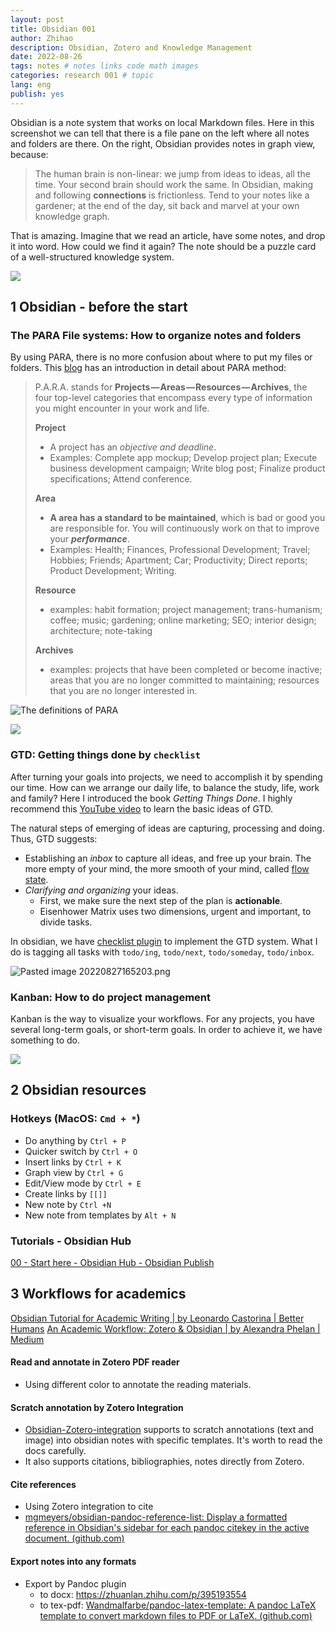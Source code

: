 ```yaml
---
layout: post
title: Obsidian 001
author: Zhihao
description: Obsidian, Zotero and Knowledge Management
date: 2022-08-26
tags: notes # notes links code math images
categories: research 001 # topic
lang: eng
publish: yes
---
```




Obsidian is a note system that works on local Markdown files. Here in this screenshot we can tell that there is a file pane on the left where all notes and folders are there. On the right, Obsidian provides notes in graph view, because:

  > The human brain is non-linear: we jump from ideas to ideas, all the time. Your second brain should work the same. In Obsidian, making and following **connections** is frictionless. Tend to your notes like a gardener; at the end of the day, sit back and marvel at your own knowledge graph.

 That is amazing. Imagine that we read an article, have some notes, and drop it into word. How could we find it again? The note should be a puzzle card of a well-structured knowledge system.

  ![](https://obsidian.md/images/screenshot.png)

 ## 1 Obsidian - before the start

 ### The PARA File systems: How to organize notes and folders

By using PARA, there is no more confusion about where to put my files or folders. This [blog](https://fortelabs.co/blog/para/) has an introduction in detail about PARA method:

  > P.A.R.A. stands for **Projects — Areas — Resources — Archives**, the four top-level categories that encompass every type of information you might encounter in your work and life.
  >
  > **Project** 
  >
  > - A project has an *objective and deadline*.
  > - Examples: Complete app mockup; Develop project plan; Execute business development campaign; Write blog post; Finalize product specifications; Attend conference.
  >
  > **Area**
  >
  > -  **A area has a standard to be maintained**, which is bad or good you are responsible for. You will continuously work on that to improve your ***performance***.
  > - Examples: Health; Finances, Professional Development; Travel; Hobbies; Friends; Apartment; Car; Productivity; Direct reports; Product Development; Writing.
  >
  > **Resource** 
  > - examples: habit formation; project management; trans-humanism; coffee; music; gardening; online marketing; SEO; interior design; architecture; note-taking
  >
  > **Archives** 
  >
  > - examples: projects that have been completed or become inactive; areas that you are no longer committed to maintaining; resources that you are no longer interested in.
  >

![The definitions of PARA](https://i0.wp.com/cdn-images-1.medium.com/max/800/1*i6I0M5kaZUOwIfq5q5W4mQ.jpeg?w=900&ssl=1)

![](https://i0.wp.com/cdn-images-1.medium.com/max/800/1*qng-pJJUdoENmYs_3HiISg.jpeg?w=900&ssl=1)

 ### GTD: Getting things done by `checklist`

After turning your goals into projects, we need to accomplish it by spending our time. How can we arrange our daily life, to balance the study, life, work and family? Here I introduced the book *Getting Things Done*. I highly recommend this [YouTube video](https://www.youtube.com/watch?v=ODhHTngIMJE) to learn the basic ideas of GTD.

The natural steps of emerging of ideas are capturing, processing and doing. Thus, GTD suggests:
  - Establishing an *inbox* to capture all ideas, and free up your brain. The more empty of your mind, the more smooth of your mind, called [flow state](https://en.wikipedia.org/wiki/Flow_(psychology)).
  - *Clarifying and organizing* your ideas. 
  	- First, we make sure the next step of the plan is **actionable**. 
  	- Eisenhower Matrix uses two dimensions, urgent and important, to divide tasks.

In obsidian, we have [checklist plugin](https://github.com/delashum/obsidian-checklist-plugin) to implement the GTD system. What I do is tagging all tasks with `todo/ing`, `todo/next`, `todo/someday`, `todo/inbox`.

  ![Pasted image 20220827165203.png](https://assets.asana.biz/m/6f89f3691b3dffaa/original/inline-leadership-eisenhower-matrix-4-2x.jpg)

  ### Kanban: How to do project management

Kanban is the way to visualize your workflows. For any projects, you have several long-term goals, or short-term goals. In order to achieve it, we have something to do.

  ![](https://talentvis.com/files/images/blog/2022/05/what-you-need-to-know-about-kanban-board.jpg)

  

 ## 2 Obsidian resources

 ### Hotkeys (MacOS: `Cmd + *`)
  - Do anything by `Ctrl + P`
  - Quicker switch by `Ctrl + O`
  - Insert links by `Ctrl + K` 
  - Graph view by `Ctrl + G`
  - Edit/View mode by `Ctrl + E`
  - Create links by `[[]]`
  - New note by `Ctrl +N`
  - New note from templates by `Alt + N`

  ### Tutorials - Obsidian Hub
  [00 - Start here - Obsidian Hub - Obsidian Publish](https://publish.obsidian.md/hub/00+-+Start+here)

## 3 Workflows for academics

  [Obsidian Tutorial for Academic Writing | by Leonardo Castorina | Better Humans](https://betterhumans.pub/obsidian-tutorial-for-academic-writing-87b038060522)
  [An Academic Workflow: Zotero & Obsidian | by Alexandra Phelan | Medium](https://medium.com/@alexandraphelan/an-academic-workflow-zotero-obsidian-56bf918d51ab)

#### Read and annotate in Zotero PDF reader
  - Using different color to annotate the reading materials.

#### Scratch annotation by Zotero Integration
  -  [Obsidian-Zotero-integration](https://github.com/mgmeyers/obsidian-zotero-integration) supports to scratch annotations (text and image) into obsidian notes with specific templates. It's worth to read the docs carefully. 
  -  It also supports citations, bibliographies, notes directly from Zotero.

#### Cite references
  - Using Zotero integration to cite
  - [mgmeyers/obsidian-pandoc-reference-list: Display a formatted reference in Obsidian's sidebar for each pandoc citekey in the active document. (github.com)](https://github.com/mgmeyers/obsidian-pandoc-reference-list)

#### Export notes into any formats
  - Export by Pandoc plugin
  	- to docx: https://zhuanlan.zhihu.com/p/395193554
  	- to tex-pdf: [Wandmalfarbe/pandoc-latex-template: A pandoc LaTeX template to convert markdown files to PDF or LaTeX. (github.com)](https://github.com/Wandmalfarbe/pandoc-latex-template)
